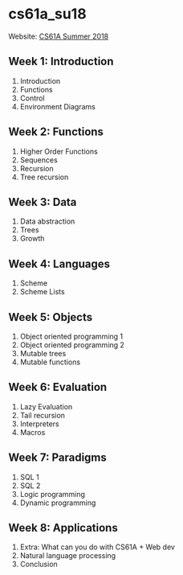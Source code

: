 # cs61a_su18

Website: [CS61A Summer 2018](https://inst.eecs.berkeley.edu/~cs61a/su18/)

## Week 1: Introduction

1. Introduction
2. Functions
3. Control
4. Environment Diagrams

## Week 2: Functions

1. Higher Order Functions
2. Sequences
3. Recursion
4. Tree recursion

## Week 3: Data

1. Data abstraction
2. Trees 
3. Growth

## Week 4: Languages

1. Scheme
2. Scheme Lists

## Week 5: Objects

1. Object oriented programming 1
2. Object oriented programming 2
3. Mutable trees
4. Mutable functions

## Week 6: Evaluation

1. Lazy Evaluation
2. Tail recursion
3. Interpreters
4. Macros

## Week 7: Paradigms

1. SQL 1
2. SQL 2
3. Logic programming
4. Dynamic programming


## Week 8: Applications

1. Extra: What can you do with CS61A + Web dev
2. Natural language processing
3. Conclusion

